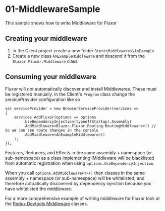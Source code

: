 # 01-MiddlewareSample
This sample shows how to write Middleware for Fluxor

## Creating your middleware
1. In the Client project create a new folder `Store\Middlewares\AnExample`
2. Create a new class `AnExampleMiddleware` and descend it from the `Blaxor.Fluxor.Middleware` class

## Consuming your middleware
Fluxor will *not* automatically discover and install Middlewares. These must be registered manually. In the Client's `Program` class change the serviceProvider configuration like so

```
var serviceProvider = new BrowserServiceProvider(services =>
{
	services.AddFluxor(options => options
		.UseDependencyInjection(typeof(Startup).Assembly)
		.AddMiddleware<Blazor.Fluxor.Routing.RoutingMiddleware>() // So we can see route changes in the console
		.AddMiddleware<AnExampleMiddleware>()
	);
});
```

Features, Reducers, and Effects in the same assembly + namespace (or sub-namespace) as a class implementing IMiddleware will be blacklisted from automatic registration when using `options.UseDependencyInjection`.

When you call `options.AddMiddleware<T>()` then classes in the same assembly + namespace (or sub-namespace) will be whitelisted, and therefore autoatically discovered by dependency injection because you have whitelisted the middleware.

For a more comprehensive example of writing middleware for Fluxor look at the [Redux Devtools Middleware] classes.

[Redux Devtools Middleware]: <https://github.com/mrpmorris/blazor-fluxor/blob/master/src/Blazor.Fluxor/ReduxDevTools/ReduxDevToolsMiddleware.cs>
